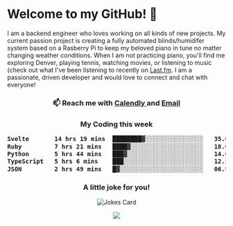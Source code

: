 <h1> Welcome to my GitHub! 👋 </h1>


  I am a backend engineer who loves working on all kinds of new projects. My current passion project is creating a fully automated blinds/humidifer system based on a Rasberry Pi to keep my beloved piano in tune no matter changing weather conditions. When I am not practicing piano, you'll find me exploring Denver, playing tennis, watching movies, or listening to music (check out what I've been listening to recently on [Last.fm](https://www.last.fm/user/mballa000). I am a passionate, driven developer and would love to connect and chat with everyone!

<h3 align = "center"> 📫 Reach me with <a href = "https://calendly.com/msbrandt00/30min"> Calendly </a> and <a href="mailto:msbrandt00@gmail.com">Email</a> 
 </h3>


 
<div align = "center"
[![Anurag's GitHub stats](https://github-readme-stats.vercel.app/api?username=mbrandt00)](https://github.com/anuraghazra/github-readme-stats)
          </div>
<h3 align="center">
  My Coding this week
<!--START_SECTION:waka-->

```txt
Svelte       14 hrs 19 mins  ████████▓░░░░░░░░░░░░░░░░   35.07 %
Ruby         7 hrs 21 mins   ████▓░░░░░░░░░░░░░░░░░░░░   18.02 %
Python       5 hrs 44 mins   ███▓░░░░░░░░░░░░░░░░░░░░░   14.06 %
TypeScript   5 hrs 6 mins    ███░░░░░░░░░░░░░░░░░░░░░░   12.51 %
JSON         2 hrs 49 mins   █▓░░░░░░░░░░░░░░░░░░░░░░░   06.92 %
```

<!--END_SECTION:waka-->

### A little joke for you!

![Jokes Card](https://readme-jokes.vercel.app/api?hideBorder)

<a href="https://www.linkedin.com/in/mbrandt00/"><img src="https://img.shields.io/badge/linkedin-%230077B5.svg?&style=for-the-badge&logo=linkedin&logoColor=white" /></a>
